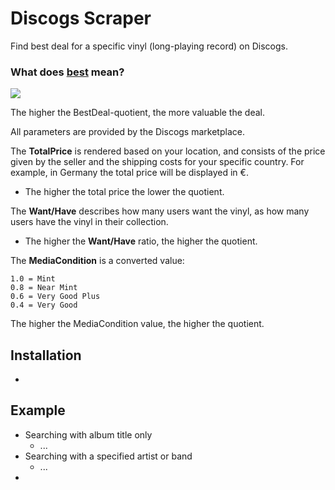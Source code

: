 # Discogs Scraper
Find best deal for a specific vinyl (long-playing record) on Discogs.

### What does <ins>best</ins> mean?

<img src="https://latex.codecogs.com/svg.latex?\Large&space;BestDeal=\frac{MediaCondition\times(\frac{Want}{Have})}{TotalPrice}"></img>

The higher the BestDeal-quotient, the more valuable the deal.

All parameters are provided by the Discogs marketplace.

The **TotalPrice** is rendered based on your location, and consists of the price given by the seller and the shipping costs for your specific country. For example, in Germany the total price will be displayed in €.
  * The higher the total price the lower the quotient.

The **Want/Have** describes how many users want the vinyl, as how many users have the vinyl in their collection.
  * The higher the **Want/Have** ratio, the higher the quotient.

The **MediaCondition** is a converted value:
```
1.0 = Mint            
0.8 = Near Mint
0.6 = Very Good Plus
0.4 = Very Good
```
The higher the MediaCondition value, the higher the quotient.
## Installation
- 
## Example
* Searching with album title only
  * ...
* Searching with a specified artist or band 
  * ...
* 